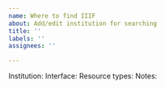 ```yaml
---
name: Where to find IIIF
about: Add/edit institution for searching
title: ''
labels: ''
assignees: ''

---
```


Institution:
Interface:
Resource types:
Notes:
